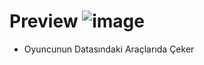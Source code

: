 # Preview ![image](https://github.com/user-attachments/assets/19dbd308-9c66-4b95-88d1-da224de729cf)

- Oyuncunun Datasındaki Araçlarıda Çeker
